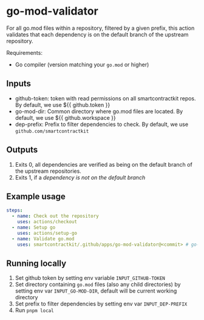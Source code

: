 # go-mod-validator

For all go.mod files within a repository, filtered by a given prefix, this
action validates that each dependency is on the default branch of the upstream
repository.

Requirements:

- Go compiler (version matching your `go.mod` or higher)

## Inputs

- github-token: token with read permissions on all smartcontractkit repos. By
  default, we use ${{ github.token }}
- go-mod-dir: Common directory where go.mod files are located. By default, we
  use ${{ github.workspace }}
- dep-prefix: Prefix to filter dependencies to check. By default, we use
  `github.com/smartcontractkit`

## Outputs

1. Exits 0, all dependencies are verified as being on the default branch of the
   upstream repositories.
2. Exits 1, if a _dependency is not on the default branch_

## Example usage

```yaml
steps:
  - name: Check out the repository
    uses: actions/checkout
  - name: Setup go
    uses: actions/setup-go
  - name: Validate go.mod
    uses: smartcontractkit/.github/apps/go-mod-validator@<commit> # go-mod-validator@x.y.z
```

## Running locally

1. Set github token by setting env variable `INPUT_GITHUB-TOKEN`
2. Set directory containing `go.mod` files (also any child directories) by
   setting env var `INPUT_GO-MOD-DIR`, default will be current working directory
3. Set prefix to filter dependencies by setting env var `INPUT_DEP-PREFIX`
4. Run `pnpm local`
